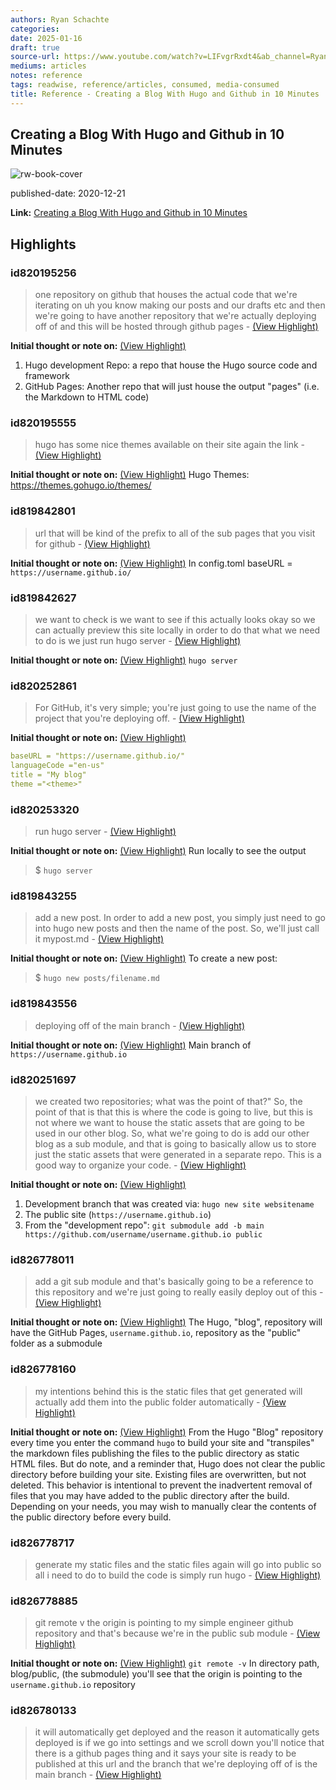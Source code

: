 ```yaml
---
authors: Ryan Schachte
categories:
date: 2025-01-16
draft: true
source-url: https://www.youtube.com/watch?v=LIFvgrRxdt4&ab_channel=RyanSchachte
mediums: articles
notes: reference
tags: readwise, reference/articles, consumed, media-consumed
title: Reference - Creating a Blog With Hugo and Github in 10 Minutes
---
```

## Creating a Blog With Hugo and Github in 10 Minutes

![rw-book-cover](https://i.ytimg.com/vi/LIFvgrRxdt4/hqdefault.jpg?sqp=-oaymwEjCNACELwBSFryq4qpAxUIARUAAAAAGAElAADIQj0AgKJDeAE=&rs=AOn4CLCNsEIVvwTC-frCL-9kz5iuBaTA4g)

published-date: 2020-12-21

**Link:** [Creating a Blog With Hugo and Github in 10 Minutes](https://www.youtube.com/watch?v=LIFvgrRxdt4&ab_channel=RyanSchachte)

## Highlights
### id820195256

> one repository on github that houses the actual code that we're iterating on uh you know making our posts and our drafts etc and then we're going to have another repository that we're actually deploying off of and this will be hosted through github pages
> \- [(View Highlight)](https://read.readwise.io/read/01je7pdmmgwdrjkpjdys31m1ej)

**Initial thought or note on:** [(View Highlight)](https://read.readwise.io/read/01je7pdmmgwdrjkpjdys31m1ej)
1. Hugo development Repo: a repo that house the Hugo source code and framework
2. GitHub Pages: Another repo that will just house the output "pages" (i.e. the Markdown to HTML code)

### id820195555

> hugo has some nice themes available on their site again the link
> \- [(View Highlight)](https://read.readwise.io/read/01je7pkzsqq51mj6wj5drkmzj5)

**Initial thought or note on:** [(View Highlight)](https://read.readwise.io/read/01je7pkzsqq51mj6wj5drkmzj5)
Hugo Themes: <https://themes.gohugo.io/themes/>

### id819842801

> url that will be kind of the prefix to all of the sub pages that you visit for github
> \- [(View Highlight)](https://read.readwise.io/read/01je4pz9jxdtjh8zy2w8tx3g0s)

**Initial thought or note on:** [(View Highlight)](https://read.readwise.io/read/01je4pz9jxdtjh8zy2w8tx3g0s)
In config.toml baseURL = `https://username.github.io/`

### id819842627

> we want to check is we want to see if this actually looks okay so we can actually preview this site locally in order to do that what we need to do is we just run hugo server
> \- [(View Highlight)](https://read.readwise.io/read/01je4pwfyy8n30b0j9zdrcwvmn)

**Initial thought or note on:** [(View Highlight)](https://read.readwise.io/read/01je4pwfyy8n30b0j9zdrcwvmn)
`hugo server`

### id820252861

> For GitHub, it's very simple; you're just going to use the name of the project that you're deploying off.
> \- [(View Highlight)](https://read.readwise.io/read/01je7y5mrsd31wfchzhhfhxf78)

**Initial thought or note on:** [(View Highlight)](https://read.readwise.io/read/01je7y5mrsd31wfchzhhfhxf78)
```yml
baseURL = "https://username.github.io/"
languageCode ="en-us"
title = "My blog"
theme ="<theme>"
```

### id820253320

> run hugo server
> \- [(View Highlight)](https://read.readwise.io/read/01je7ya7gx5766a8gem50nm1e2)

**Initial thought or note on:** [(View Highlight)](https://read.readwise.io/read/01je7ya7gx5766a8gem50nm1e2)
Run locally to see the output
> $ `hugo server`

### id819843255

> add a new post. In order to add a new post, you simply just need to go into hugo new posts and then the name of the post. So, we'll just call it mypost.md
> \- [(View Highlight)](https://read.readwise.io/read/01je4q3pzchk43krha06qvkay6)

**Initial thought or note on:** [(View Highlight)](https://read.readwise.io/read/01je4q3pzchk43krha06qvkay6)
To create a new post:
> $ `hugo new posts/filename.md`

### id819843556

> deploying off of the main branch
> \- [(View Highlight)](https://read.readwise.io/read/01je4qabhzvaj75v77y7k0dh09)

**Initial thought or note on:** [(View Highlight)](https://read.readwise.io/read/01je4qabhzvaj75v77y7k0dh09)
Main branch of `https://username.github.io`

### id820251697

> we created two repositories; what was the point of that?" So, the point of that is that this is where the code is going to live, but this is not where we want to house the static assets that are going to be used in our other blog. So, what we're going to do is add our other blog as a sub module, and that is going to basically allow us to store just the static assets that were generated in a separate repo. This is a good way to organize your code.
> \- [(View Highlight)](https://read.readwise.io/read/01je7xrecfbb7yf6r6znk8574f)

**Initial thought or note on:** [(View Highlight)](https://read.readwise.io/read/01je7xrecfbb7yf6r6znk8574f)
1. Development branch that was created via: `hugo new site websitename`
2. The public site (`https://username.github.io`)
3. From the "development repo": `git submodule add -b main https://github.com/username/username.github.io public`

### id826778011

> add a git sub module and that's basically going to be a reference to this repository and we're just going to really easily deploy out of this
> \- [(View Highlight)](https://read.readwise.io/read/01jfhmc4sccks6kpga24f0f6he)

**Initial thought or note on:** [(View Highlight)](https://read.readwise.io/read/01jfhmc4sccks6kpga24f0f6he)
The Hugo, "blog", repository will have the GitHub Pages, `username.github.io`, repository as the "public" folder as a submodule

### id826778160

> my intentions behind this is the static files that get generated will actually add them into the public folder automatically
> \- [(View Highlight)](https://read.readwise.io/read/01jfhmh0xtr6v1h59fy7d7xzqw)

**Initial thought or note on:** [(View Highlight)](https://read.readwise.io/read/01jfhmh0xtr6v1h59fy7d7xzqw)
From the Hugo "Blog" repository every time you enter the command `hugo` to build your site and "transpiles" the markdown files publishing the files to the public directory as static HTML files.
But do note, and a reminder that, Hugo does not clear the public directory before building your site. Existing files are overwritten, but not deleted. This behavior is intentional to prevent the inadvertent removal of files that you may have added to the public directory after the build.
Depending on your needs, you may wish to manually clear the contents of the public directory before every build.

### id826778717

> generate my static files and the static files again will go into public so all i need to do to build the code is simply run hugo
> \- [(View Highlight)](https://read.readwise.io/read/01jfhmtmc6jnss1nr2x5hq25ve)

### id826778885

> git remote v the origin is pointing to my simple engineer github repository and that's because we're in the public sub
>   module
> \- [(View Highlight)](https://read.readwise.io/read/01jfhmxef83nngf3tjnefnxr0a)

**Initial thought or note on:** [(View Highlight)](https://read.readwise.io/read/01jfhmxef83nngf3tjnefnxr0a)
`git remote -v`
In directory path, blog/public, (the submodule) you'll see that the origin is pointing to the `username.github.io` repository

### id826780133

> it will automatically get deployed and the reason it automatically gets deployed is if we go into settings
>   and we scroll down you'll notice that there is a github pages thing and it says your site is ready to be published at this url and the branch that we're deploying off of is the main branch
> \- [(View Highlight)](https://read.readwise.io/read/01jfhn603hbvngtmadtssawffr)



